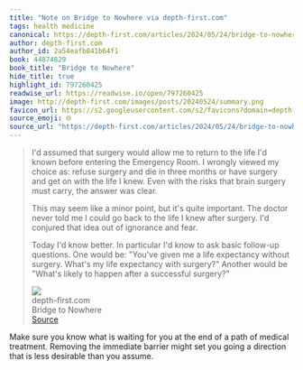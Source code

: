 ```yaml
---
title: "Note on Bridge to Nowhere via depth-first.com"
tags: health medicine
canonical: https://depth-first.com/articles/2024/05/24/bridge-to-nowhere/
author: depth-first.com
author_id: 2a54eafb841b64f1
book: 44874829
book_title: "Bridge to Nowhere"
hide_title: true
highlight_id: 797260425
readwise_url: https://readwise.io/open/797260425
image: http://depth-first.com/images/posts/20240524/summary.png
favicon_url: https://s2.googleusercontent.com/s2/favicons?domain=depth-first.com
source_emoji: 🌐
source_url: "https://depth-first.com/articles/2024/05/24/bridge-to-nowhere/#:~:text=I%27d%20assumed%20that,a%20successful%20surgery%3F%22"
---
```


> I'd assumed that surgery would allow me to return to the life I'd known before entering the Emergency Room. I wrongly viewed my choice as: refuse surgery and die in three months or have surgery and get on with the life I knew. Even with the risks that brain surgery must carry, the answer was clear.
> 
> This may seem like a minor point, but it's quite important. The doctor never told me I could go back to the life I knew after surgery. I'd conjured that idea out of ignorance and fear.
> 
> Today I'd know better. In particular I'd know to ask basic follow-up questions. One would be: "You've given me a life expectancy without surgery. What's my life expectancy with surgery?" Another would be "What's likely to happen after a successful surgery?"
> <div class="quoteback-footer"><div class="quoteback-avatar"><img class="mini-favicon" src="https://s2.googleusercontent.com/s2/favicons?domain=depth-first.com"></div><div class="quoteback-metadata"><div class="metadata-inner"><span style="display:none">FROM:</span><div aria-label="depth-first.com" class="quoteback-author"> depth-first.com</div><div aria-label="Bridge to Nowhere" class="quoteback-title"> Bridge to Nowhere</div></div></div><div class="quoteback-backlink"><a target="_blank" aria-label="go to the full text of this quotation" rel="noopener" href="https://depth-first.com/articles/2024/05/24/bridge-to-nowhere/#:~:text=I%27d%20assumed%20that,a%20successful%20surgery%3F%22" class="quoteback-arrow"> Source</a></div></div>

Make sure you know what is waiting for you at the end of a path of medical treatment. Removing the immediate barrier might set you going a direction that is less desirable than you assume.